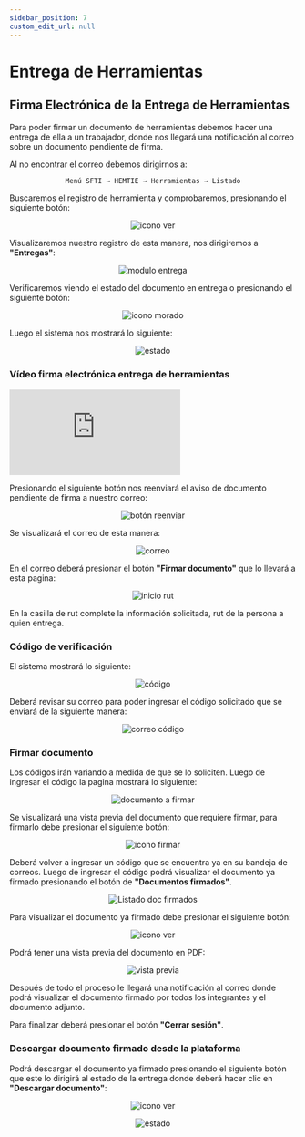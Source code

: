 ```yaml
---
sidebar_position: 7
custom_edit_url: null
---
```

# Entrega de Herramientas
## Firma Electrónica de la Entrega de Herramientas

Para poder firmar un documento de herramientas debemos hacer una entrega de ella a un trabajador, donde nos llegará una notificación al correo sobre un documento pendiente de firma.

Al no encontrar el correo debemos dirigirnos a:

<div align="center">

```bash
Menú SFTI → HEMTIE → Herramientas → Listado
```
</div>

Buscaremos el registro de herramienta y comprobaremos, presionando el siguiente botón:

<div align="center">

![icono ver](/img/img_manual/img_firma/icono_ver_morado.png)

</div>

Visualizaremos nuestro registro de esta manera, nos dirigiremos a **"Entregas"**:

<div align="center">

![modulo entrega](/img/img_manual/img_firma/2023-09-28_08-58.png)

</div>

Verificaremos viendo el estado del documento en entrega o presionando el siguiente botón:

<div align="center">

![icono morado](/img/img_manual/img_firma/icono_ver_morado.png)

</div>

Luego el sistema nos mostrará lo siguiente:

<div align="center">

![estado](/img/img_manual/img_firma/2023-09-28_09-32.png)

</div>


### Vídeo firma electrónica entrega de herramientas

<div class="video-responsive">

<iframe src="https://www.youtube.com/embed/HeEQyEtnOgA/?rel=0" title="YouTube video player" frameborder="0" allow="accelerometer; autoplay; clipboard-write; encrypted-media; gyroscope; picture-in-picture; web-share" allowfullscreen></iframe>

</div>

Presionando el siguiente botón nos reenviará el aviso de documento pendiente de firma a nuestro correo:

<div align="center">

![botón reenviar](/img/img_manual/img_firma/2023-09-26_17-28.png)

</div>

Se visualizará el correo de esta manera:

<div align="center">

![correo](/img/img_manual/img_firma/2023-09-28_09-34.png)

</div>

En el correo deberá presionar el botón **"Firmar documento"** que lo llevará a esta pagina:

<div align="center">

![inicio rut](/img/img_manual/img_firma/2023-09-28_09-36.png)

</div>

En la casilla de rut complete la información solicitada, rut de la persona a quien entrega.

### Código de verificación
El sistema mostrará lo siguiente:

<div align="center">

![código](/img/img_manual/img_firma/2023-09-27_08-58.png)

</div>

Deberá revisar su correo para poder ingresar el código solicitado que se enviará de la siguiente manera:

<div align="center">

![correo código](/img/img_manual/img_firma/2023-09-28_09-47.png)

</div>

### Firmar documento
Los códigos irán variando a medida de que se lo soliciten. Luego de ingresar el código la pagina mostrará lo siguiente:

<div align="center">

![documento a firmar](/img/img_manual/img_firma/2023-09-28_09-51.png)

</div>

Se visualizará una vista previa del documento que requiere firmar, para firmarlo debe presionar el siguiente botón:

<div align="center">

![icono firmar](/img/img_manual/img_firma/2023-09-27_09-05.png)

</div>

Deberá volver a ingresar un código que se encuentra ya en su bandeja de correos. Luego de ingresar el código podrá visualizar el documento ya firmado presionando el botón de **"Documentos firmados"**. 

<div align="center">

![Listado doc firmados](/img/img_manual/img_firma/2023-09-28_09-53.png)

</div>

Para visualizar el documento ya firmado debe presionar el siguiente botón:

<div align="center">

![icono ver](/img/img_manual/img_firma/2023-09-27_09-10.png)

</div>

Podrá tener una vista previa del documento en PDF:

<div align="center">

![vista previa](/img/img_manual/img_firma/2023-09-28_09-55.png)

</div>

Después de todo el proceso le llegará una notificación al correo donde podrá visualizar el documento firmado por todos los integrantes y el documento adjunto.

Para finalizar deberá presionar el botón **"Cerrar sesión"**.

### Descargar documento firmado desde la plataforma

Podrá descargar el documento ya firmado presionando el siguiente botón que este lo dirigirá al estado de la entrega donde deberá hacer clic en **"Descargar documento"**:

<div align="center">

![icono ver](/img/img_manual/img_firma/icono_ver_morado.png)

</div>


<div align="center">

![estado](/img/img_manual/img_firma/2023-09-28_09-58.png)

</div>

